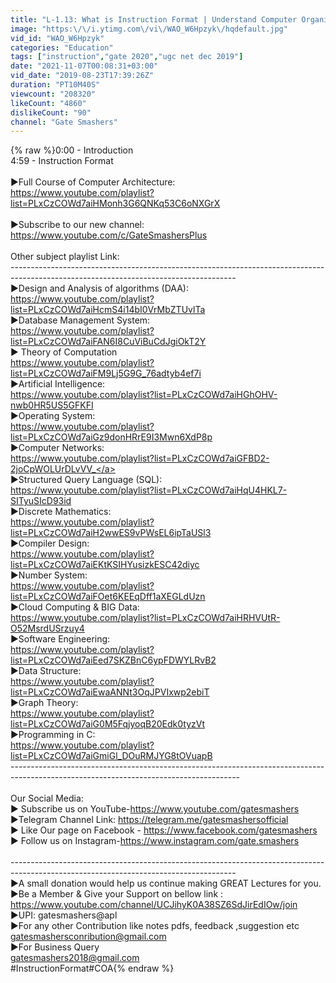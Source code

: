 ```yaml
---
title: "L-1.13: What is Instruction Format | Understand Computer Organisation with Simple Story"
image: "https:\/\/i.ytimg.com\/vi\/WAO_W6Hpzyk\/hqdefault.jpg"
vid_id: "WAO_W6Hpzyk"
categories: "Education"
tags: ["instruction","gate 2020","ugc net dec 2019"]
date: "2021-11-07T00:08:31+03:00"
vid_date: "2019-08-23T17:39:26Z"
duration: "PT10M40S"
viewcount: "208320"
likeCount: "4860"
dislikeCount: "90"
channel: "Gate Smashers"
---
```

{% raw %}0:00 - Introduction<br />4:59 - Instruction Format<br /><br />►Full Course of Computer Architecture:<br /><a rel="nofollow" target="blank" href="https://www.youtube.com/playlist?list=PLxCzCOWd7aiHMonh3G6QNKq53C6oNXGrX">https://www.youtube.com/playlist?list=PLxCzCOWd7aiHMonh3G6QNKq53C6oNXGrX</a><br /><br />►Subscribe to our new channel:<br /><a rel="nofollow" target="blank" href="https://www.youtube.com/c/GateSmashersPlus">https://www.youtube.com/c/GateSmashersPlus</a><br /><br />Other subject playlist Link:<br />--------------------------------------------------------------------------------------------------------------------------------------<br />►Design and Analysis of algorithms (DAA):<br /><a rel="nofollow" target="blank" href="https://www.youtube.com/playlist?list=PLxCzCOWd7aiHcmS4i14bI0VrMbZTUvlTa">https://www.youtube.com/playlist?list=PLxCzCOWd7aiHcmS4i14bI0VrMbZTUvlTa</a><br />►Database Management System:<br /><a rel="nofollow" target="blank" href="https://www.youtube.com/playlist?list=PLxCzCOWd7aiFAN6I8CuViBuCdJgiOkT2Y">https://www.youtube.com/playlist?list=PLxCzCOWd7aiFAN6I8CuViBuCdJgiOkT2Y</a><br />► Theory of Computation<br /><a rel="nofollow" target="blank" href="https://www.youtube.com/playlist?list=PLxCzCOWd7aiFM9Lj5G9G_76adtyb4ef7i">https://www.youtube.com/playlist?list=PLxCzCOWd7aiFM9Lj5G9G_76adtyb4ef7i</a><br />►Artificial Intelligence:<br /><a rel="nofollow" target="blank" href="https://www.youtube.com/playlist?list=PLxCzCOWd7aiHGhOHV-nwb0HR5US5GFKFI">https://www.youtube.com/playlist?list=PLxCzCOWd7aiHGhOHV-nwb0HR5US5GFKFI</a><br />►Operating System: <br /><a rel="nofollow" target="blank" href="https://www.youtube.com/playlist?list=PLxCzCOWd7aiGz9donHRrE9I3Mwn6XdP8p">https://www.youtube.com/playlist?list=PLxCzCOWd7aiGz9donHRrE9I3Mwn6XdP8p</a><br />►Computer Networks:<br /><a rel="nofollow" target="blank" href="https://www.youtube.com/playlist?list=PLxCzCOWd7aiGFBD2-2joCpWOLUrDLvVV_">https://www.youtube.com/playlist?list=PLxCzCOWd7aiGFBD2-2joCpWOLUrDLvVV_</a><br />►Structured Query Language (SQL):<br /><a rel="nofollow" target="blank" href="https://www.youtube.com/playlist?list=PLxCzCOWd7aiHqU4HKL7-SITyuSIcD93id">https://www.youtube.com/playlist?list=PLxCzCOWd7aiHqU4HKL7-SITyuSIcD93id</a> <br />►Discrete Mathematics:<br /><a rel="nofollow" target="blank" href="https://www.youtube.com/playlist?list=PLxCzCOWd7aiH2wwES9vPWsEL6ipTaUSl3">https://www.youtube.com/playlist?list=PLxCzCOWd7aiH2wwES9vPWsEL6ipTaUSl3</a><br />►Compiler Design:<br /><a rel="nofollow" target="blank" href="https://www.youtube.com/playlist?list=PLxCzCOWd7aiEKtKSIHYusizkESC42diyc">https://www.youtube.com/playlist?list=PLxCzCOWd7aiEKtKSIHYusizkESC42diyc</a><br />►Number System:<br /><a rel="nofollow" target="blank" href="https://www.youtube.com/playlist?list=PLxCzCOWd7aiFOet6KEEqDff1aXEGLdUzn">https://www.youtube.com/playlist?list=PLxCzCOWd7aiFOet6KEEqDff1aXEGLdUzn</a><br />►Cloud Computing &amp; BIG Data:<br /><a rel="nofollow" target="blank" href="https://www.youtube.com/playlist?list=PLxCzCOWd7aiHRHVUtR-O52MsrdUSrzuy4">https://www.youtube.com/playlist?list=PLxCzCOWd7aiHRHVUtR-O52MsrdUSrzuy4</a><br />►Software Engineering:<br /><a rel="nofollow" target="blank" href="https://www.youtube.com/playlist?list=PLxCzCOWd7aiEed7SKZBnC6ypFDWYLRvB2">https://www.youtube.com/playlist?list=PLxCzCOWd7aiEed7SKZBnC6ypFDWYLRvB2</a><br />►Data Structure:<br /><a rel="nofollow" target="blank" href="https://www.youtube.com/playlist?list=PLxCzCOWd7aiEwaANNt3OqJPVIxwp2ebiT">https://www.youtube.com/playlist?list=PLxCzCOWd7aiEwaANNt3OqJPVIxwp2ebiT</a><br />►Graph Theory:<br /><a rel="nofollow" target="blank" href="https://www.youtube.com/playlist?list=PLxCzCOWd7aiG0M5FqjyoqB20Edk0tyzVt">https://www.youtube.com/playlist?list=PLxCzCOWd7aiG0M5FqjyoqB20Edk0tyzVt</a><br />►Programming in C:<br /><a rel="nofollow" target="blank" href="https://www.youtube.com/playlist?list=PLxCzCOWd7aiGmiGl_DOuRMJYG8tOVuapB">https://www.youtube.com/playlist?list=PLxCzCOWd7aiGmiGl_DOuRMJYG8tOVuapB</a><br />---------------------------------------------------------------------------------------------------------------------------------------<br /><br />Our Social Media:<br />► Subscribe us on YouTube-<a rel="nofollow" target="blank" href="https://www.youtube.com/gatesmashers">https://www.youtube.com/gatesmashers</a><br />►Telegram Channel Link: <a rel="nofollow" target="blank" href="https://telegram.me/gatesmashersofficial">https://telegram.me/gatesmashersofficial</a><br />► Like Our page on Facebook -  <a rel="nofollow" target="blank" href="https://www.facebook.com/gatesmashers">https://www.facebook.com/gatesmashers</a><br />► Follow us on Instagram-<a rel="nofollow" target="blank" href="https://www.instagram.com/gate.smashers">https://www.instagram.com/gate.smashers</a><br /><br />--------------------------------------------------------------------------------------------------------------------------------------<br />►A small donation would help us continue making GREAT Lectures for you.<br />►Be a Member &amp; Give your Support on bellow link : <a rel="nofollow" target="blank" href="https://www.youtube.com/channel/UCJihyK0A38SZ6SdJirEdIOw/join">https://www.youtube.com/channel/UCJihyK0A38SZ6SdJirEdIOw/join</a><br />►UPI: gatesmashers@apl<br />►For any other Contribution like notes pdfs, feedback ,suggestion etc<br />gatesmashersconribution@gmail.com<br />►For Business Query<br />gatesmashers2018@gmail.com<br />#InstructionFormat#COA{% endraw %}
